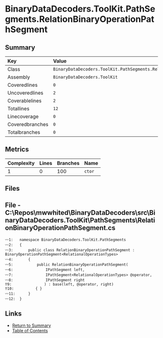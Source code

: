 ﻿# BinaryDataDecoders.ToolKit.PathSegments.RelationBinaryOperationPathSegment

## Summary

| Key             | Value                                                                        |
| :-------------- | :--------------------------------------------------------------------------- |
| Class           | `BinaryDataDecoders.ToolKit.PathSegments.RelationBinaryOperationPathSegment` |
| Assembly        | `BinaryDataDecoders.ToolKit`                                                 |
| Coveredlines    | `0`                                                                          |
| Uncoveredlines  | `2`                                                                          |
| Coverablelines  | `2`                                                                          |
| Totallines      | `12`                                                                         |
| Linecoverage    | `0`                                                                          |
| Coveredbranches | `0`                                                                          |
| Totalbranches   | `0`                                                                          |

## Metrics

| Complexity | Lines | Branches | Name    |
| :--------- | :---- | :------- | :------ |
| 1          | 0     | 100      | `ctor`  |

## Files

## File - C:\Repos\mwwhited\BinaryDataDecoders\src\BinaryDataDecoders.ToolKit\PathSegments\RelationBinaryOperationPathSegment.cs

```CSharp
〰1:   namespace BinaryDataDecoders.ToolKit.PathSegments
〰2:   {
〰3:       public class RelationBinaryOperationPathSegment : BinaryOperationPathSegment<RelationalOperationTypes>
〰4:       {
〰5:           public RelationBinaryOperationPathSegment(
〰6:               IPathSegment left,
〰7:               IPathSegment<RelationalOperationTypes> @operator,
〰8:               IPathSegment right
‼9:               ) : base(left, @operator, right)
‼10:          { }
〰11:      }
〰12:  }
```

## Links

* [Return to Summary](Summary.md)
* [Table of Contents](../TOC.md)


